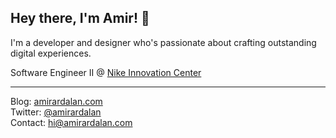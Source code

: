## Hey there, I'm Amir! 👋

I'm a developer and designer who's passionate about crafting outstanding digital experiences.

Software Engineer II @ [Nike Innovation Center](https://lebronjamesinnovationcenter.nike.com/)  

----

Blog: [amirardalan.com](https://amirardalan.com)  
Twitter: [@amirardalan](https://twitter.com/amirardalan)  
Contact: hi@amirardalan.com

<!---
amirardalan/amirardalan is a ✨ special ✨ repository because its `README.md` (this file) appears on your GitHub profile.
You can click the Preview link to take a look at your changes.
--->
